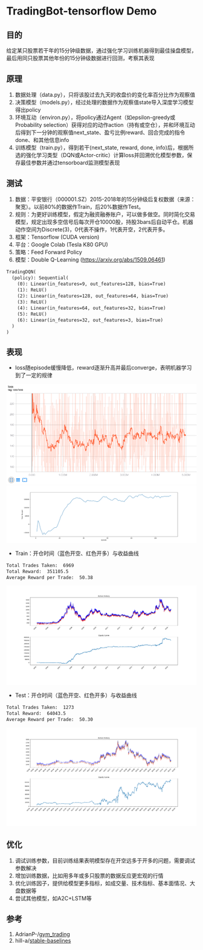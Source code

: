 
# TradingBot-tensorflow Demo

## 目的


给定某只股票若干年的15分钟级数据，通过强化学习训练机器得到最佳操盘模型，最后用同只股票其他年份的15分钟级数据进行回测，考察其表现


## 原理
1. 数据处理（data.py），只将该股过去九天的收盘价的变化率百分比作为观察值
2. 决策模型（models.py），经过处理的数据作为观察值state导入深度学习模型得出policy
3. 环境互动（environ.py），将policy通过Agent（如epsilon-greedy或Probability selection）获得对应的动作action（持有或空仓），并和环境互动后得到下一分钟的观察值next_state、盈亏比例reward、回合完成的指令done、和其他信息info
4. 训练模型（train.py），得到若干(next_state, reward, done, info)后，根据所选的强化学习类型（DQN或Actor-critic）计算loss并回溯优化模型参数，保存最佳参数并通过tensorboard监测模型表现



## 测试
1. 数据：平安银行（000001.SZ）2015-2018年的15分钟级后复权数据（来源：聚宽）。以前80%的数据作Train，后20%数据作Test。
2. 规则：为更好训练模型，假定为融资融券账户，可以做多做空。同时简化交易模型，规定出现多空信号后每次开仓10000股，持股3bars后自动平仓。机器动作空间为Discrete(3)，0代表不操作，1代表开空，2代表开多。
3. 框架：Tensorflow (CUDA version)
4. 平台：Google Colab (Tesla K80 GPU)
5. 策略：Feed Forward Policy
6. 模型：Double Q-Learning (https://arxiv.org/abs/1509.06461)
```
TradingDQN(
  (policy): Sequential(
    (0): Linear(in_features=9, out_features=128, bias=True)
    (1): ReLU()
    (2): Linear(in_features=128, out_features=64, bias=True)
    (3): ReLU()
    (4): Linear(in_features=64, out_features=32, bias=True)
    (5): ReLU()
    (6): Linear(in_features=32, out_features=3, bias=True)
  )
)
```

## 表现

- loss随episode缓慢降低，reward逐渐升高并最后converge，表明机器学习到了一定的规律
<div align="center">
    <img src="images/000001_loss.png" width="600" >
</div>
<img src="images/000001_rewards.png" >

- Train：开仓时间（蓝色开空、红色开多）与收益曲线

```
Total Trades Taken:  6969
Total Reward:  351105.5
Average Reward per Trade:  50.38
```

<img src="images/000001_history_train.png" >


- Test：开仓时间（蓝色开空、红色开多）与收益曲线

```
Total Trades Taken:  1273
Total Reward:  64043.5
Average Reward per Trade:  50.30
```

<img src="images/000001_history_test.png" >


## 优化
1. 调试训练参数，目前训练结果表明模型存在开空远多于开多的问题，需要调试参数解决
1. 增加训练数据，比如用多年或多只股票的数据反应更宏观的行情
2. 优化训练因子，提供给模型更多指标，如成交量、技术指标、基本面情况、大盘数据等
3. 尝试其他模型，如A2C+LSTM等


## 参考
1. AdrianP-/[gym_trading](https://github.com/AdrianP-/gym_trading)
2. hill-a/[stable-baselines](https://github.com/hill-a/stable-baselines)
